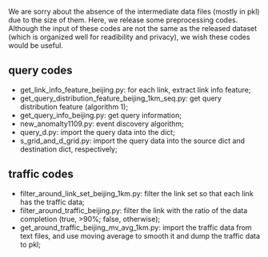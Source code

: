 We are sorry about the absence of the intermediate data files (mostly in pkl) due to the size of them. Here, we release some preprocessing codes. Although the input of these codes are not the same as the released dataset (which is organized well for readibility and privacy), we wish these codes would be useful.

## query codes
- get\_link\_info\_feature\_beijing.py: for each link, extract link info feature;
- get\_query\_distribution\_feature\_beijing\_1km\_seq.py: get query distribution feature (algorithm 1);
- get\_query\_info\_beijing.py: get query information;
- new\_anomalty1109.py: event discovery algorithm;
- query\_d.py: import the query data into the dict;
- s\_grid\_and\_d\_grid.py: import the query data into the source dict and destination dict, respectively;

## traffic codes  
- filter\_around\_link\_set\_beijing\_1km.py: filter the link set so that each link has the traffic data;
- filter\_around\_traffic\_beijing.py: filter the link with the ratio of the data completion (true, >90%; false, otherwise);
- get\_around\_traffic\_beijing\_mv\_avg\_1km.py: import the traffic data from text files, and use moving average to smooth it and dump the traffic data to pkl;
